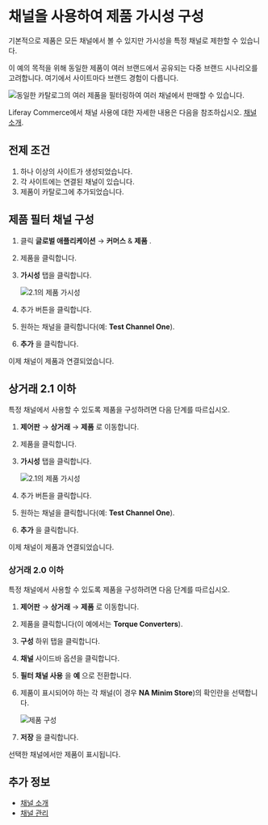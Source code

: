 # 채널을 사용하여 제품 가시성 구성

기본적으로 제품은 모든 채널에서 볼 수 있지만 가시성을 특정 채널로 제한할 수 있습니다.

이 예의 목적을 위해 동일한 제품이 여러 브랜드에서 공유되는 다중 브랜드 시나리오를 고려합니다. 여기에서 사이트마다 브랜드 경험이 다릅니다.

![동일한 카탈로그의 여러 제품을 필터링하여 여러 채널에서 판매할 수 있습니다.](./configuring-product-visibility-using-channels/images/01.png)

Liferay Commerce에서 채널 사용에 대한 자세한 내용은 다음을 참조하십시오. [채널 소개](./introduction-to-channels.md).

## 전제 조건

1. 하나 이상의 사이트가 생성되었습니다.
1. 각 사이트에는 연결된 채널이 있습니다.
1. 제품이 카탈로그에 추가되었습니다.

## 제품 필터 채널 구성

1. 클릭 **글로벌 애플리케이션** &rarr; **커머스** & **제품** .
1. 제품을 클릭합니다.
1. **가시성** 탭을 클릭합니다.

    ![2.1의 제품 가시성](./configuring-product-visibility-using-channels/images/03.png)

1. 추가 버튼을 클릭합니다.
1. 원하는 채널을 클릭합니다(예: **Test Channel One**).
1. **추가** 을 클릭합니다.

이제 채널이 제품과 연결되었습니다.

## 상거래 2.1 이하

특정 채널에서 사용할 수 있도록 제품을 구성하려면 다음 단계를 따르십시오.

1. **제어판** → **상거래** → **제품** 로 이동합니다.
1. 제품을 클릭합니다.
1. **가시성** 탭을 클릭합니다.

    ![2.1의 제품 가시성](./configuring-product-visibility-using-channels/images/03.png)

1. 추가 버튼을 클릭합니다.
1. 원하는 채널을 클릭합니다(예: **Test Channel One**).
1. **추가** 을 클릭합니다.

이제 채널이 제품과 연결되었습니다.

### 상거래 2.0 이하

특정 채널에서 사용할 수 있도록 제품을 구성하려면 다음 단계를 따르십시오.

1. **제어판** → **상거래** → **제품** 로 이동합니다.
1. 제품을 클릭합니다(이 예에서는 **Torque Converters**).
1. **구성** 하위 탭을 클릭합니다.
1. **채널** 사이드바 옵션을 클릭합니다.
1. **필터 채널 사용** 을 **예** 으로 전환합니다.
1. 제품이 표시되어야 하는 각 채널(이 경우 **NA Minim Store**)의 확인란을 선택합니다.

    ![제품 구성](./configuring-product-visibility-using-channels/images/02.png)

1. **저장** 을 클릭합니다.

선택한 채널에서만 제품이 표시됩니다.

## 추가 정보

* [채널 소개](./introduction-to-channels.md)
* [채널 관리](./managing-channels.md)
